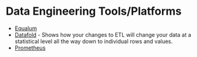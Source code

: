 # Data Engineering Tools/Platforms
* [Equalum](https://www.equalum.io/)
* [Datafold](https://www.datafold.com/) - Shows how your changes to ETL will 
  change your data at a statistical level all the way down to individual rows 
  and values.
* [Prometheus](https://prometheus.io/)